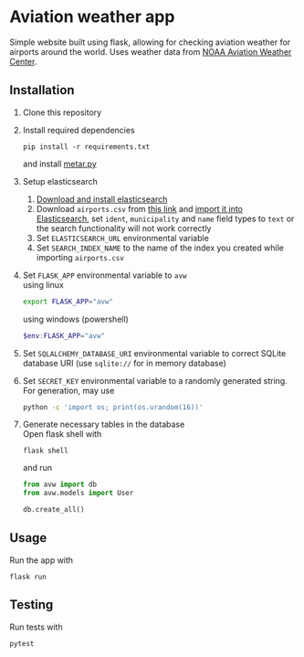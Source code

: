 # Aviation weather app

Simple website built using flask, allowing for checking aviation weather for airports around the world. Uses weather data from [NOAA Aviation Weather Center](https://www.aviationweather.gov/).

## Installation

1. Clone this repository
2. Install required dependencies

    ```
    pip install -r requirements.txt
    ```
    and install
    [metar.py](https://github.com/cptartur/metar-py)

3. Setup elasticsearch
   1. [Download and install elasticsearch](https://www.elastic.co/guide/en/elasticsearch/reference/current/install-elasticsearch.html)
   2. Download `airports.csv` from [this link](https://ourairports.com/data/) and [import  it into Elasticsearch](https://www.elastic.co/blog/importing-csv-and-log-data-into-elasticsearch-with-file-data-visualizer), set `ident`, `municipality` and `name` field types to `text` or the search functionality will not work correctly
   3. Set `ELASTICSEARCH_URL` environmental variable
   4. Set `SEARCH_INDEX_NAME` to the name of the index you created while importing `airports.csv`
4. Set `FLASK_APP` environmental variable to `avw`  
    using linux

    ```bash
    export FLASK_APP="avw"
    ```  

    using windows (powershell)  

    ```powershell
    $env:FLASK_APP="avw"
    ```

5. Set `SQLALCHEMY_DATABASE_URI` environmental variable to correct SQLite database URI (use `sqlite://` for in memory database)
6. Set `SECRET_KEY` environmental variable to a randomly generated string. For generation, may use

    ```bash
    python -c 'import os; print(os.urandom(16))'
    ```
    
7. Generate necessary tables in the database  
    Open flask shell with

    ```
    flask shell
    ```

    and run

    ```python
    from avw import db
    from avw.models import User

    db.create_all()
    ```

## Usage

Run the app with

```
flask run
```

## Testing

Run tests with

```
pytest
```
